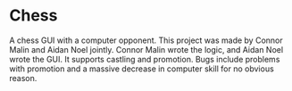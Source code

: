 # Chess
A chess GUI with a computer opponent.
This project was made by Connor Malin and Aidan Noel jointly. Connor Malin wrote the logic, and Aidan Noel wrote the GUI.
It supports castling and promotion.
Bugs include problems with promotion and a massive decrease in computer skill for no obvious reason.
